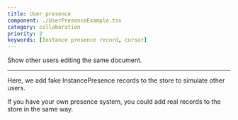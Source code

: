 ```yaml
---
title: User presence
component: ./UserPresenceExample.tsx
category: collaboration
priority: 2
keywords: [Instance presence record, cursor]
---
```


Show other users editing the same document.

---

Here, we add fake InstancePresence records to the store to simulate other users.

If you have your own presence system, you could add real records to the store in the same way.
